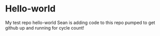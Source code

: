 # Hello-world
My test repo hello-world
Sean is adding code to this repo
pumped to get github up and running for cycle count!
